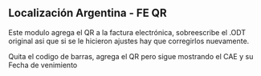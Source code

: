 Localización Argentina - FE QR
------------------------------

Este modulo agrega el QR a la factura electrónica, sobreescribe el .ODT original asi
que si se le hicieron ajustes hay que corregirlos nuevamente.

Quita el codigo de barras, agrega el QR pero sigue mostrando el CAE y su Fecha de venimiento
